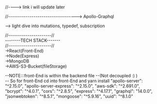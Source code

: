 //---->
link i will update later

//----------------------------------->
Apollo-Graphql

--> light dive into mutations, typedef, subscription

//----------------------//<br/>
--------TECH STACK-------<br/>
//----------------------//<br/>
->React(Front-End)<br/>
->Node(Express) <br/>
->MongoDB <br/>
->AWS-S3-Bucket(fileStorage)<br/>

--NOTE:::front-End is within the backend file --(Not decoupled :) )<br/>
-- So for front-End cd into front-End and yarn install
  "apollo-server": "^2.15.0",
    "apollo-server-express": "^2.15.0",
    "aws-sdk": "^2.691.0",
    "bcrypt": "^4.0.1",
    "cors": "^2.8.5",
    "express": "^4.17.1",
    "graphql": "14.0.0",
    "jsonwebtoken": "^8.5.1",
    "mongoose": "^5.9.16",
    "uuid": "^8.1.0"